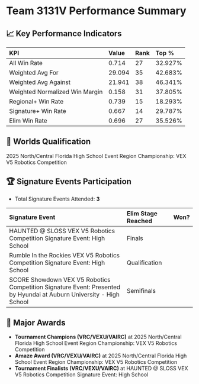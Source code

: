 # Team 3131V Performance Summary

## 📈 Key Performance Indicators
| KPI | Value | Rank | Top % |
|:---|:-----|:----|:------|
| All Win Rate | 0.714 | 27 | 32.927% |
| Weighted Avg For | 29.094 | 35 | 42.683% |
| Weighted Avg Against | 21.941 | 38 | 46.341% |
| Weighted Normalized Win Margin | 0.158 | 31 | 37.805% |
| Regional+ Win Rate | 0.739 | 15 | 18.293% |
| Signature+ Win Rate | 0.667 | 14 | 29.787% |
| Elim Win Rate | 0.696 | 27 | 35.526% |


## 🎯 Worlds Qualification
2025 North/Central Florida High School Event Region Championship: VEX V5 Robotics Competition

## 🏆 Signature Events Participation
- Total Signature Events Attended: **3**

| Signature Event | Elim Stage Reached | Won? |
|:----------------|:-------------------|:----|
| HAUNTED @ SLOSS VEX V5 Robotics Competition Signature Event: High School | Finals |  |
| Rumble In the Rockies VEX V5 Robotics Competition Signature Event: High School | Qualification |  |
| SCORE Showdown VEX V5 Robotics Competition Signature Event: Presented by Hyundai at Auburn University - High School | Semifinals |  |


## 🥇 Major Awards
- **Tournament Champions (VRC/VEXU/VAIRC)** at 2025 North/Central Florida High School Event Region Championship: VEX V5 Robotics Competition
- **Amaze Award (VRC/VEXU/VAIRC)** at 2025 North/Central Florida High School Event Region Championship: VEX V5 Robotics Competition
- **Tournament Finalists (VRC/VEXU/VAIRC)** at HAUNTED @ SLOSS VEX V5 Robotics Competition Signature Event: High School

